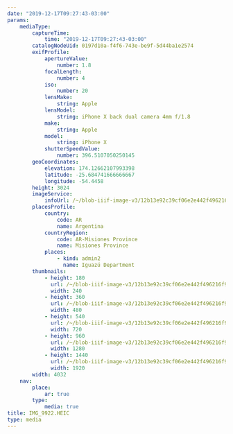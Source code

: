 ```yaml
---
date: "2019-12-17T09:27:43-03:00"
params:
    mediaType:
        captureTime:
            time: "2019-12-17T09:27:43-03:00"
        catalogNodeUid: 0197d10a-f4f6-743e-be9f-5d44ba1e2574
        exifProfile:
            apertureValue:
                number: 1.8
            focalLength:
                number: 4
            iso:
                number: 20
            lensMake:
                string: Apple
            lensModel:
                string: iPhone X back dual camera 4mm f/1.8
            make:
                string: Apple
            model:
                string: iPhone X
            shutterSpeedValue:
                number: 396.5107050250145
        geoCoordinates:
            elevation: 174.12662107993398
            latitude: -25.684741666666667
            longitude: -54.4458
        height: 3024
        imageService:
            infoUrl: /~/blob-iiif-image-v3/12b13e92c39cf06e2e442f496216f99a54e121ccde74227d9ceb6dbb880859cc/info.json
        placesProfile:
            country:
                code: AR
                name: Argentina
            countryRegion:
                code: AR-Misiones Province
                name: Misiones Province
            places:
                - kind: admin2
                  name: Iguazú Department
        thumbnails:
            - height: 180
              url: /~/blob-iiif-image-v3/12b13e92c39cf06e2e442f496216f99a54e121ccde74227d9ceb6dbb880859cc/full/240%2C180/0/default.jpg
              width: 240
            - height: 360
              url: /~/blob-iiif-image-v3/12b13e92c39cf06e2e442f496216f99a54e121ccde74227d9ceb6dbb880859cc/full/480%2C360/0/default.jpg
              width: 480
            - height: 540
              url: /~/blob-iiif-image-v3/12b13e92c39cf06e2e442f496216f99a54e121ccde74227d9ceb6dbb880859cc/full/720%2C540/0/default.jpg
              width: 720
            - height: 960
              url: /~/blob-iiif-image-v3/12b13e92c39cf06e2e442f496216f99a54e121ccde74227d9ceb6dbb880859cc/full/1280%2C960/0/default.jpg
              width: 1280
            - height: 1440
              url: /~/blob-iiif-image-v3/12b13e92c39cf06e2e442f496216f99a54e121ccde74227d9ceb6dbb880859cc/full/1920%2C1440/0/default.jpg
              width: 1920
        width: 4032
    nav:
        place:
            ar: true
        type:
            media: true
title: IMG_9922.HEIC
type: media
---
```

